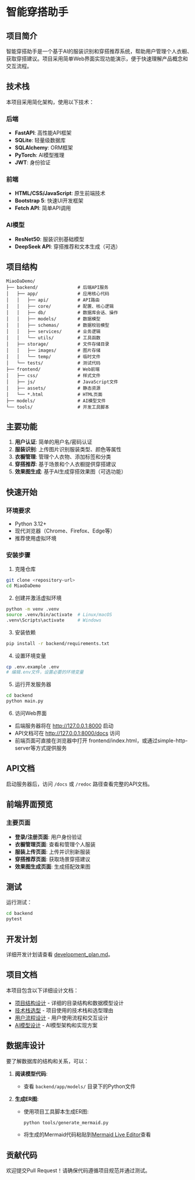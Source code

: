 # 智能穿搭助手

## 项目简介

智能穿搭助手是一个基于AI的服装识别和穿搭推荐系统，帮助用户管理个人衣橱、获取穿搭建议。项目采用简单Web界面实现功能演示，便于快速理解产品概念和交互流程。

## 技术栈

本项目采用简化架构，使用以下技术：

### 后端
- **FastAPI**: 高性能API框架
- **SQLite**: 轻量级数据库
- **SQLAlchemy**: ORM框架
- **PyTorch**: AI模型推理
- **JWT**: 身份验证

### 前端
- **HTML/CSS/JavaScript**: 原生前端技术
- **Bootstrap 5**: 快速UI开发框架
- **Fetch API**: 简单API调用

### AI模型
- **ResNet50**: 服装识别基础模型
- **DeepSeek API**: 穿搭推荐和文本生成（可选）

## 项目结构

```
MiaoDaDemo/
├── backend/               # 后端API服务
│   ├── app/               # 应用核心代码
│   │   ├── api/           # API路由
│   │   ├── core/          # 配置、核心逻辑
│   │   ├── db/            # 数据库会话、操作
│   │   ├── models/        # 数据模型
│   │   ├── schemas/       # 数据校验模型
│   │   ├── services/      # 业务逻辑
│   │   └── utils/         # 工具函数
│   ├── storage/           # 文件存储目录
│   │   ├── images/        # 图片存储
│   │   └── temp/          # 临时文件
│   └── tests/             # 测试代码
├── frontend/              # Web前端
│   ├── css/               # 样式文件
│   ├── js/                # JavaScript文件
│   ├── assets/            # 静态资源
│   └── *.html             # HTML页面
├── models/                # AI模型文件
└── tools/                 # 开发工具脚本
```

## 主要功能

1. **用户认证**: 简单的用户名/密码认证
2. **服装识别**: 上传图片识别服装类型、颜色等属性
3. **衣橱管理**: 管理个人衣物、添加标签和分类
4. **穿搭推荐**: 基于场景和个人衣橱提供穿搭建议
5. **效果图生成**: 基于AI生成穿搭效果图（可选功能）

## 快速开始

### 环境要求
- Python 3.12+
- 现代浏览器（Chrome、Firefox、Edge等）
- 推荐使用虚拟环境

### 安装步骤

1. 克隆仓库
```bash
git clone <repository-url>
cd MiaoDaDemo
```

2. 创建并激活虚拟环境
```bash
python -m venv .venv
source .venv/bin/activate  # Linux/macOS
.venv\Scripts\activate     # Windows
```

3. 安装依赖
```bash
pip install -r backend/requirements.txt
```

4. 设置环境变量
```bash
cp .env.example .env
# 编辑.env文件，设置必要的环境变量
```

5. 运行开发服务器
```bash
cd backend
python main.py
```

6. 访问Web界面
- 后端服务器将在 http://127.0.0.1:8000 启动
- API文档可在 http://127.0.0.1:8000/docs 访问
- 前端页面可直接在浏览器中打开 frontend/index.html，或通过simple-http-server等方式提供服务

## API文档

启动服务器后，访问 `/docs` 或 `/redoc` 路径查看完整的API文档。

## 前端界面预览

### 主要页面
- **登录/注册页面**: 用户身份验证
- **衣橱管理页面**: 查看和管理个人服装
- **服装上传页面**: 上传并识别新服装
- **穿搭推荐页面**: 获取场景穿搭建议
- **效果图生成页面**: 生成搭配效果图

## 测试

运行测试：
```bash
cd backend
pytest
```

## 开发计划

详细开发计划请查看 [development_plan.md](development_plan.md)。

## 项目文档

本项目包含以下详细设计文档：

- [项目结构设计](./project_structure.md) - 详细的目录结构和数据模型设计
- [技术栈选型](./tech_stack.md) - 项目使用的技术栈和选型理由
- [用户流程设计](./user_flow.md) - 用户使用流程和交互设计
- [AI模型设计](./ai_models_design.md) - AI模型架构和实现方案

## 数据库设计

要了解数据库的结构和关系，可以：

1. **阅读模型代码**: 
   * 查看 `backend/app/models/` 目录下的Python文件

2. **生成ER图**:
   * 使用项目工具脚本生成ER图:
     ```bash
     python tools/generate_mermaid.py
     ```
   * 将生成的Mermaid代码粘贴到[Mermaid Live Editor](https://mermaid.live/)查看

## 贡献代码

欢迎提交Pull Request！请确保代码遵循项目规范并通过测试。 